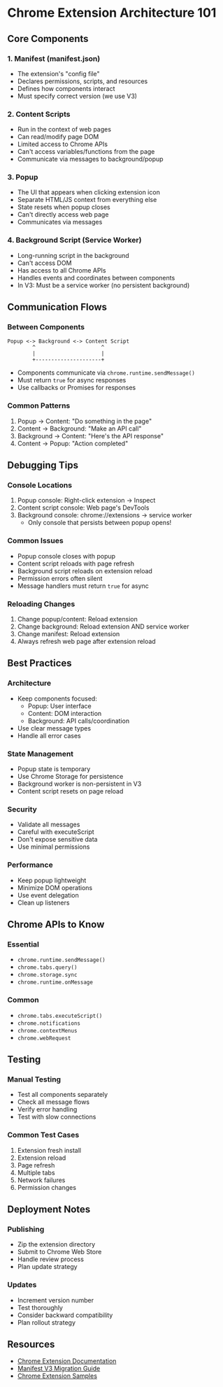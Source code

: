 # Chrome Extension Architecture 101

## Core Components

### 1. Manifest (manifest.json)
- The extension's "config file"
- Declares permissions, scripts, and resources
- Defines how components interact
- Must specify correct version (we use V3)

### 2. Content Scripts
- Run in the context of web pages
- Can read/modify page DOM
- Limited access to Chrome APIs
- Can't access variables/functions from the page
- Communicate via messages to background/popup

### 3. Popup
- The UI that appears when clicking extension icon
- Separate HTML/JS context from everything else
- State resets when popup closes
- Can't directly access web page
- Communicates via messages

### 4. Background Script (Service Worker)
- Long-running script in the background
- Can't access DOM
- Has access to all Chrome APIs
- Handles events and coordinates between components
- In V3: Must be a service worker (no persistent background)

## Communication Flows

### Between Components
```
Popup <-> Background <-> Content Script
        ^                     ^
        |                     |
        +---------------------+
```

- Components communicate via `chrome.runtime.sendMessage()`
- Must return `true` for async responses
- Use callbacks or Promises for responses

### Common Patterns
1. Popup -> Content: "Do something in the page"
2. Content -> Background: "Make an API call"
3. Background -> Content: "Here's the API response"
4. Content -> Popup: "Action completed"

## Debugging Tips

### Console Locations
1. Popup console: Right-click extension -> Inspect
2. Content script console: Web page's DevTools
3. Background console: chrome://extensions -> service worker
   - Only console that persists between popup opens!

### Common Issues
- Popup console closes with popup
- Content script reloads with page refresh
- Background script reloads on extension reload
- Permission errors often silent
- Message handlers must return `true` for async

### Reloading Changes
1. Change popup/content: Reload extension
2. Change background: Reload extension AND service worker
3. Change manifest: Reload extension
4. Always refresh web page after extension reload

## Best Practices

### Architecture
- Keep components focused:
  - Popup: User interface
  - Content: DOM interaction
  - Background: API calls/coordination
- Use clear message types
- Handle all error cases

### State Management
- Popup state is temporary
- Use Chrome Storage for persistence
- Background worker is non-persistent in V3
- Content script resets on page reload

### Security
- Validate all messages
- Careful with executeScript
- Don't expose sensitive data
- Use minimal permissions

### Performance
- Keep popup lightweight
- Minimize DOM operations
- Use event delegation
- Clean up listeners

## Chrome APIs to Know

### Essential
- `chrome.runtime.sendMessage()`
- `chrome.tabs.query()`
- `chrome.storage.sync`
- `chrome.runtime.onMessage`

### Common
- `chrome.tabs.executeScript()`
- `chrome.notifications`
- `chrome.contextMenus`
- `chrome.webRequest`

## Testing

### Manual Testing
- Test all components separately
- Check all message flows
- Verify error handling
- Test with slow connections

### Common Test Cases
1. Extension fresh install
2. Extension reload
3. Page refresh
4. Multiple tabs
5. Network failures
6. Permission changes

## Deployment Notes

### Publishing
- Zip the extension directory
- Submit to Chrome Web Store
- Handle review process
- Plan update strategy

### Updates
- Increment version number
- Test thoroughly
- Consider backward compatibility
- Plan rollout strategy

## Resources
- [Chrome Extension Documentation](https://developer.chrome.com/docs/extensions/)
- [Manifest V3 Migration Guide](https://developer.chrome.com/docs/extensions/mv3/intro/)
- [Chrome Extension Samples](https://github.com/GoogleChrome/chrome-extensions-samples)
